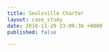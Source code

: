 ```yaml
---
title: Soulsville Charter
layout: case_study
date: 2018-11-29 23:09:38 +0000
published: false

---
```

